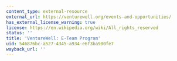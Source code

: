 ```yaml
---
content_type: external-resource
external_url: https://venturewell.org/events-and-opportunities/
has_external_license_warning: true
license: https://en.wikipedia.org/wiki/All_rights_reserved
status: ''
title: 'VentureWell: E-Team Program'
uid: 546876bc-a527-4345-a934-e6f3ba900fe7
wayback_url: ''
---
```


